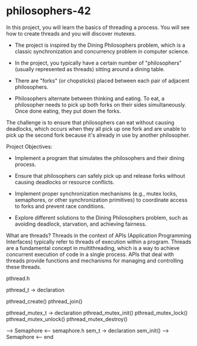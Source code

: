 # philosophers-42
In this project, you will learn the basics of threading a process. You will see how to create threads and you will discover mutexes.

- The project is inspired by the Dining Philosophers problem, which is a classic synchronization and concurrency problem in computer science.

- In the project, you typically have a certain number of "philosophers" (usually represented as threads) sitting around a dining table.

- There are "forks" (or chopsticks) placed between each pair of adjacent philosophers.

- Philosophers alternate between thinking and eating. To eat, a philosopher needs to pick up both forks on their sides simultaneously. Once done eating, they put down the forks.

The challenge is to ensure that philosophers can eat without causing deadlocks, which occurs when they all pick up one fork and are unable to pick up the second fork because it's already in use by another philosopher.

Project Objectives:

- Implement a program that simulates the philosophers and their dining process.

- Ensure that philosophers can safely pick up and release forks without causing deadlocks or resource conflicts.

- Implement proper synchronization mechanisms (e.g., mutex locks, semaphores, or other synchronization primitives) to coordinate access to forks and prevent race conditions.

- Explore different solutions to the Dining Philosophers problem, such as avoiding deadlock, starvation, and achieving fairness.


What are threads?
	Threads in the context of APIs (Application Programming Interfaces) typically refer to threads of execution within a program. Threads are a fundamental concept in multithreading, which is a way to achieve concurrent execution of code in a single process. APIs that deal with threads provide functions and mechanisms for managing and controlling these threads.

pthread.h

pthread_t -> declaration

pthread_create()
pthread_join()

pthread_mutex_t -> declaration
pthread_mutex_init()
	pthread_mutex_lock()
	pthread_mutex_unlock()
pthread_mutex_destroy()

--> Semaphore <--
semaphore.h
sem_t -> declaration
sem_init()
--> Semaphore <-- end


